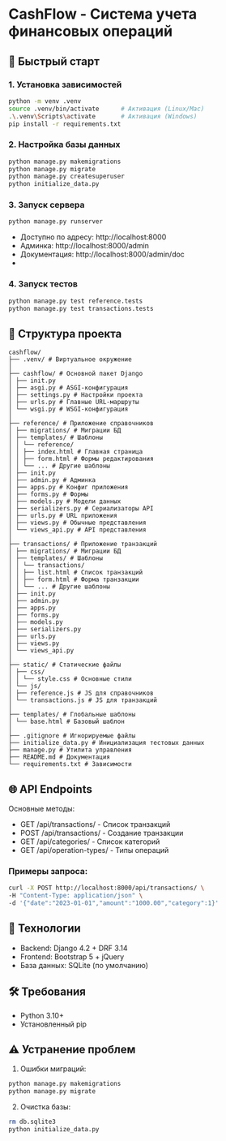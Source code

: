 # CashFlow - Система учета финансовых операций
## 🚀 Быстрый старт
### 1. Установка зависимостей
```bash
python -m venv .venv
source .venv/bin/activate      # Активация (Linux/Mac)
.\.venv\Scripts\activate       # Активация (Windows)
pip install -r requirements.txt
```
### 2. Настройка базы данных
```bash
python manage.py makemigrations
python manage.py migrate
python manage.py createsuperuser
python initialize_data.py
```
### 3. Запуск сервера
```bash
python manage.py runserver
```
- Доступно по адресу: http://localhost:8000
- Админка: http://localhost:8000/admin
- Документация: http://localhost:8000/admin/doc
- 
### 4. Запуск тестов
```bash
python manage.py test reference.tests
python manage.py test transactions.tests
```

## 📂 Структура проекта
```angular2html
cashflow/
├── .venv/ # Виртуальное окружение
│
├── cashflow/ # Основной пакет Django
│ ├── init.py
│ ├── asgi.py # ASGI-конфигурация
│ ├── settings.py # Настройки проекта
│ ├── urls.py # Главные URL-маршруты
│ └── wsgi.py # WSGI-конфигурация
│
├── reference/ # Приложение справочников
│ ├── migrations/ # Миграции БД
│ ├── templates/ # Шаблоны
│ │ └── reference/
│ │ ├── index.html # Главная страница
│ │ ├── form.html # Формы редактирования
│ │ └── ... # Другие шаблоны
│ ├── init.py
│ ├── admin.py # Админка
│ ├── apps.py # Конфиг приложения
│ ├── forms.py # Формы
│ ├── models.py # Модели данных
│ ├── serializers.py # Сериализаторы API
│ ├── urls.py # URL приложения
│ ├── views.py # Обычные представления
│ └── views_api.py # API представления
│
├── transactions/ # Приложение транзакций
│ ├── migrations/ # Миграции БД
│ ├── templates/ # Шаблоны
│ │ └── transactions/
│ │ ├── list.html # Список транзакций
│ │ ├── form.html # Форма транзакции
│ │ └── ... # Другие шаблоны
│ ├── init.py
│ ├── admin.py
│ ├── apps.py
│ ├── forms.py
│ ├── models.py
│ ├── serializers.py
│ ├── urls.py
│ ├── views.py
│ └── views_api.py
│
├── static/ # Статические файлы
│ ├── css/
│ │ └── style.css # Основные стили
│ └── js/
│ ├── reference.js # JS для справочников
│ └── transactions.js # JS для транзакций
│
├── templates/ # Глобальные шаблоны
│ └── base.html # Базовый шаблон
│
├── .gitignore # Игнорируемые файлы
├── initialize_data.py # Инициализация тестовых данных
├── manage.py # Утилита управления
├── README.md # Документация
└── requirements.txt # Зависимости
```
## 🌐 API Endpoints
Основные методы:
- GET /api/transactions/ - Список транзакций
- POST /api/transactions/ - Создание транзакции
- GET /api/categories/ - Список категорий
- GET /api/operation-types/ - Типы операций
### Примеры запроса:
```bash
curl -X POST http://localhost:8000/api/transactions/ \
-H "Content-Type: application/json" \
-d '{"date":"2023-01-01","amount":"1000.00","category":1}'
```
## 🔧 Технологии
- Backend: Django 4.2 + DRF 3.14
- Frontend: Bootstrap 5 + jQuery
- База данных: SQLite (по умолчанию)
## 🛠 Требования
- Python 3.10+
- Установленный pip
## ⚠️ Устранение проблем
1. Ошибки миграций:
```bash
python manage.py makemigrations
python manage.py migrate
```
2. Очистка базы:
```bash
rm db.sqlite3
python initialize_data.py
```